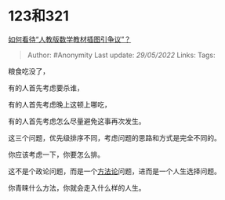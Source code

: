 # 123和321
[如何看待“人教版数学教材插图引争议”？](https://www.zhihu.com/question/534619409/answer/2505651300)

> Author: #Anonymity
> Last update: *29/05/2022*
> Links:
> Tags:

粮食吃没了，

有的人首先考虑要杀谁，

有的人首先考虑晚上这顿上哪吃，

有的人首先考虑怎么尽量避免这事再次发生。

这三个问题，优先级排序不同，考虑问题的思路和方式是完全不同的。

你应该考虑一下，你要怎么排。

这不是个政论问题，而是一个[方法论](https://www.zhihu.com/search?q=%E6%96%B9%E6%B3%95%E8%AE%BA&search_source=Entity&hybrid_search_source=Entity&hybrid_search_extra=%7B%22sourceType%22%3A%22answer%22%2C%22sourceId%22%3A2505651300%7D)问题，进而是一个人生选择问题。

你青睐什么方法，你就会走入什么样的人生。
